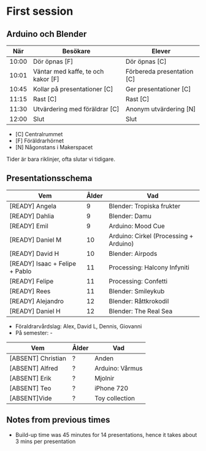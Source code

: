 # First session

## Arduino och Blender

När  |Besökare                           | Elever
-----|-----------------------------------|-----------------------
10:00|Dör öpnas [F]                      | Dör öpnas [C]
10:01|Väntar med kaffe, te och kakor [F] | Förbereda presentation [C]
10:45|Kollar på presentationer  [C]      | Ger presentationer  [C]
11:15|Rast [C]                           | Rast  [C]
11:30|Utvärdering med föräldrar [C]      | Anonym utvärdering [N]
12:00|Slut                               | Slut

 * [C] Centralrummet
 * [F] Föräldrarhörnet
 * [N] Någonstans i Makerspacet

Tider är bara riklinjer, ofta slutar vi tidigare.

## Presentationsschema

Vem                            |Ålder        |Vad
-------------------------------|-------------|----------------
[READY] Angela                 |9            |Blender: Tropiska frukter
[READY] Dahlia                 |9            |Blender: Damu
[READY] Emil                   |9            |Arduino: Mood Cue
[READY] Daniel M               |10           |Arduino: Cirkel (Processing + Arduino)
[READY] David H                |10           |Blender: Airpods
[READY] Isaac + Felipe + Pablo |11           |Processing: Halcony Infyniti
[READY] Felipe                 |11           |Processing: Confetti
[READY] Rees                   |11           |Blender: Smileykub
[READY] Alejandro              |12           |Blender: Råttkrokodil
[READY] Daniel H               |12          |Blender: The Real Sea

- Föraldrarvårdslag: Alex, David L, Dennis, Giovanni
- På semester: -

Vem                            |Ålder        |Vad
-------------------------------|-------------|----------------
[ABSENT] Christian             |?            |Anden
[ABSENT] Alfred                |?            |Arduino: Vårmus
[ABSENT] Erik                  |?            |Mjolnir
[ABSENT] Teo                   |?            |iPhone 720
[ABSENT]Vide                   |?            |Toy collection

## Notes from previous times

 * Build-up time was 45 minutes for 14 presentations,
   hence it takes about 3 mins per presentation
